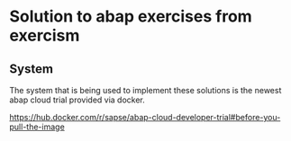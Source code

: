 # Solution to abap exercises from exercism

## System

The system that is being used to implement these solutions is 
the newest abap cloud trial provided via docker. 

https://hub.docker.com/r/sapse/abap-cloud-developer-trial#before-you-pull-the-image
